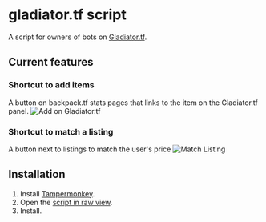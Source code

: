 # gladiator.tf script

A script for owners of bots on [Gladiator.tf](https://gladiator.tf).

## Current features

### Shortcut to add items
A button on backpack.tf stats pages that links to the item on the Gladiator.tf panel.
![Add on Gladiator.tf](https://cdn.discordapp.com/attachments/794191871085772810/924383994609557554/unknown.png)

### Shortcut to match a listing
A button next to listings to match the user's price 
![Match Listing](https://cdn.discordapp.com/attachments/794191871085772810/924384844161613834/unknown.png)


## Installation

1. Install [Tampermonkey](https://www.tampermonkey.net/).
2. Open the [script in raw view](https://github.com/mninc/gladiator.tf-bot-owner-script/raw/master/gladiator.user.js).
3. Install.
